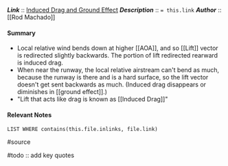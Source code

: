 ***Link***      :: [Induced Drag and Ground Effect](https://www.youtube.com/watch?v=GHQvAQiIcoE)
***Description***      :: `= this.link`
***Author*** :: [[Rod Machado]]

#### Summary
* Local relative wind bends down at higher [[AOA]], and so [[Lift]] vector is redirected slightly backwards. The portion of lift redirected rearward is induced drag.
* When near the runway, the local relative airstream can't bend as much, because the runway is there and is a hard surface, so the lift vector doesn't get sent backwards as much. (Induced drag disappears or diminishes in [[ground effect]].)
* "Lift that acts like drag is known as [[Induced Drag]]"

#### Relevant Notes
```dataview
LIST WHERE contains(this.file.inlinks, file.link)
```

#source

#todo :: add key quotes